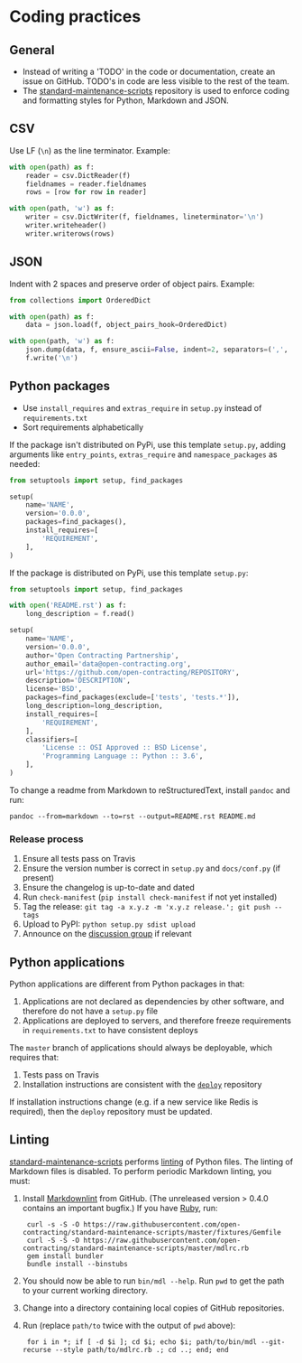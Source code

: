 # Coding practices

## General

* Instead of writing a 'TODO' in the code or documentation, create an issue on GitHub. TODO's in code are less visible to the rest of the team.
* The [standard-maintenance-scripts](https://github.com/open-contracting/standard-maintenance-scripts) repository is used to enforce coding and formatting styles for Python, Markdown and JSON.

## CSV

Use LF (`\n`) as the line terminator. Example:

```python
with open(path) as f:
    reader = csv.DictReader(f)
    fieldnames = reader.fieldnames
    rows = [row for row in reader]

with open(path, 'w') as f:
    writer = csv.DictWriter(f, fieldnames, lineterminator='\n')
    writer.writeheader()
    writer.writerows(rows)
```

## JSON

Indent with 2 spaces and preserve order of object pairs. Example:

```python
from collections import OrderedDict

with open(path) as f:
    data = json.load(f, object_pairs_hook=OrderedDict)

with open(path, 'w') as f:
    json.dump(data, f, ensure_ascii=False, indent=2, separators=(',', ': '))
    f.write('\n')
```

## Python packages

* Use `install_requires` and `extras_require` in `setup.py` instead of `requirements.txt`
* Sort requirements alphabetically

If the package isn't distributed on PyPi, use this template `setup.py`, adding arguments like `entry_points`, `extras_require` and `namespace_packages` as needed:

```python
from setuptools import setup, find_packages

setup(
    name='NAME',
    version='0.0.0',
    packages=find_packages(),
    install_requires=[
        'REQUIREMENT',
    ],
)
```

If the package is distributed on PyPi, use this template `setup.py`:

```python
from setuptools import setup, find_packages

with open('README.rst') as f:
    long_description = f.read()

setup(
    name='NAME',
    version='0.0.0',
    author='Open Contracting Partnership',
    author_email='data@open-contracting.org',
    url='https://github.com/open-contracting/REPOSITORY',
    description='DESCRIPTION',
    license='BSD',
    packages=find_packages(exclude=['tests', 'tests.*']),
    long_description=long_description,
    install_requires=[
        'REQUIREMENT',
    ],
    classifiers=[
        'License :: OSI Approved :: BSD License',
        'Programming Language :: Python :: 3.6',
    ],
)
```

To change a readme from Markdown to reStructuredText, install `pandoc` and run:

    pandoc --from=markdown --to=rst --output=README.rst README.md

### Release process

1. Ensure all tests pass on Travis
1. Ensure the version number is correct in `setup.py` and `docs/conf.py` (if present)
1. Ensure the changelog is up-to-date and dated
1. Run `check-manifest` (`pip install check-manifest` if not yet installed)
1. Tag the release: `git tag -a x.y.z -m 'x.y.z release.'; git push --tags`
1. Upload to PyPI: `python setup.py sdist upload`
1. Announce on the [discussion group](https://groups.google.com/a/open-contracting.org/forum/#!forum/standard-discuss) if relevant

## Python applications

Python applications are different from Python packages in that:

1. Applications are not declared as dependencies by other software, and therefore do not have a `setup.py` file
1. Applications are deployed to servers, and therefore freeze requirements in `requirements.txt` to have consistent deploys

The `master` branch of applications should always be deployable, which requires that:

1. Tests pass on Travis
1. Installation instructions are consistent with the [`deploy`](https://github.com/open-contracting/deploy) repository

If installation instructions change (e.g. if a new service like Redis is required), then the `deploy` repository must be updated.

## Linting

[standard-maintenance-scripts](https://github.com/open-contracting/standard-maintenance-scripts) performs [linting](https://github.com/open-contracting/standard-maintenance-scripts/blob/master/tests/script.sh) of Python files. The linting of Markdown files is disabled. To perform periodic Markdown linting, you must:

1. Install [Markdownlint](https://github.com/markdownlint/markdownlint) from GitHub. (The unreleased version > 0.4.0 contains an important bugfix.) If you have [Ruby](https://www.ruby-lang.org/en/downloads/), run:

        curl -s -S -O https://raw.githubusercontent.com/open-contracting/standard-maintenance-scripts/master/fixtures/Gemfile
        curl -S -S -O https://raw.githubusercontent.com/open-contracting/standard-maintenance-scripts/master/mdlrc.rb
        gem install bundler
        bundle install --binstubs

1. You should now be able to run `bin/mdl --help`. Run `pwd` to get the path to your current working directory.
1. Change into a directory containing local copies of GitHub repositories.
1. Run (replace `path/to` twice with the output of `pwd` above):

        for i in *; if [ -d $i ]; cd $i; echo $i; path/to/bin/mdl --git-recurse --style path/to/mdlrc.rb .; cd ..; end; end
